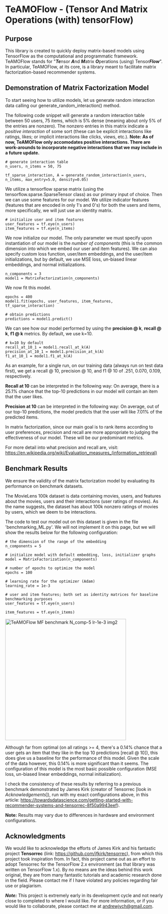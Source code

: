 # TeAMOFlow - (Tensor And Matrix Operations (with) tensorFlow)

## Purpose

This library is created to quickly deploy matrix-based models using TensorFlow as the computational and programmatic framework. TeAMOFlow stands for "***Te***nsor ***A***nd ***M***atrix ***O***perations (using) Tensor***Flow***". In particular, TeAMOFlow, at its core, is a library meant to facilitate matrix factorization-based recommender systems. 

## Demonstration of Matrix Factorization Model

To start seeing how to utilize models, let us generate random interaction data calling our generate_random_interaction() method.

The following code snippet will generate a random interaction table between 50 users, 75 items, which is 5% dense (meaning about only 5% of the entries are nonzero). The nonzero entries in this matrix indicate a *positive interaction* of some sort (these can be explicit interactions like ratings, likes; or implicit interactions like clicks, views, etc.). **Note: As of now, TeAMOFlow only accomodates positive interactions. There are work-arounds to incorporate negative interactions that we may include in a future update.**

```
# generate interaction table
n_users, n_items = 50, 75

tf_sparse_interaction, A = generate_random_interaction(n_users, n_items, max_entry=5.0, density=0.05)
```

We utilize a tensorflow sparse matrix (using the tensorflow.sparse.SparseTensor class) as our primary input of choice. Then we can use some features for our model. We utilize indicator features (features that are encoded in only 1's and 0's) for both the users and items, more specifically, we will just use an identity matrix.

```
# initialize user and item features
user_features = tf.eye(n_users)
item_features = tf.eye(n_items)
```

We now initialize our model. The only parameter we must specify upon instantiation of our model is the *number of components* (this is the common dimension into which we embed our user and item features). We can also specify custom loss function, user/item embeddings, and the user/item initializations, but by default, we use MSE loss, un-biased linear embeddings, and normal initializations.

```
n_components = 3
model1 = MatrixFactorization(n_components)
```

We now fit this model.

```
epochs = 400
model1.fit(epochs, user_features, item_features, tf_sparse_interaction)

# obtain predictions
predictions = model1.predict()
```

We can see how our model performed by using the **precision @ k**, **recall @ k**, **f1 @ k** metrics. By default, we use k=10.

```
# k=10 by default
recall_at_10_1 = model1.recall_at_k(A)
precision_at_10_1 = model1.precision_at_k(A)
f1_at_10_1 = model1.f1_at_k(A)
```

As an example, for a single run, on our training data (always run on test data first), we get a recall @ 10, precision @ 10, and f1 @ 10 of .251, 0.070, 0.109, respectively.

**Recall at 10** can be interpreted in the following way: On average, there is a 25.1% chance that the top-10 predictions in our model will contain an item that the user likes.

**Precision at 10** can be interpreted in the following way: On average, out of our top-10 predictions, the model predicts that the user will like 7.01% of the predicted items.

In matrix factorization, since our main goal is to rank items according to user preferences, precision and recall are more appropriate to judging the effectiveness of our model. These will be our predominant metrics.

For more detail into what precision and recall are, visit: https://en.wikipedia.org/wiki/Evaluation_measures_(information_retrieval)

## Benchmark Results

We ensure the validity of the matrix factorization model by evaluating its performance on benchmark datasets. 

The MovieLens 100k dataset is data containing movies, users, and features about the movies, users and their interactions (user ratings of movies). As the name suggests, the dataset has about 100k nonzero ratings of movies by users, which we deem to be interactions.

The code to test our model out on this dataset is given in the file 'benchmarking_ML.py'. We will not implement it on this page, but we will show the results below for the following configuration:

```
# the dimension of the range of the embedding
n_components = 5

# initialize model with default embedding, loss, initializer graphs
model = MatrixFactorization(n_components)

# number of epochs to optimize the model
epochs = 100

# learning rate for the optimizer (Adam)
learning_rate = 1e-3

# user and item features; both set as identity matrices for baseline benchmarking purposes
user_features = tf.eye(n_users)

item_features = tf.eye(n_items)
```

<img width="385" alt="TeAMOFlow MF benchmark N_comp-5 lr-1e-3 img2" src="https://user-images.githubusercontent.com/85316690/177404523-d1d8e6e6-26c4-4432-8370-fd3fb40504ae.PNG">

Although far from optimal (on all ratings >= 4, there's a 0.14% chance that a user gets an item that they like in the top 10 predictions [recall @ 10]), this does give us a baseline for the performance of this model. Given the scale of the data however, this 0.14% is more significant than it seems. The configuration of this model is the most basic possible configuration (MSE loss, un-biased linear embeddings, normal initialization).

I check the consistency of these results by referring to a previous benchmark demonstrated by James Kirk (creator of Tensorrec [look in *Acknowledgements*]), run with my exact configurations above, in this article: https://towardsdatascience.com/getting-started-with-recommender-systems-and-tensorrec-8f50a9943eef). 

**Note:** Results may vary due to differences in hardware and environment configurations.

## Acknowledgments

We would like to acknowledge the efforts of James Kirk and his fantastic project **Tensorrec** (link: https://github.com/jfkirk/tensorrec), from which this project took inspiration from. In fact, this project came out as an effort to adopt Tensorrec for the TensorFlow 2.x environment (as that library was written on TensorFlow 1.x). By no means are the ideas behind this work original, they are from many fantastic tutorials and academic research done in the field. Please contact me if I have violated any policies regarding fair use or plagiarism.

***Note:*** This project is extremely early in its development cycle and not nearly close to completed to where I would like. For more information, or if you would like to collaborate, please contact me at andrewjych@gmail.com.
